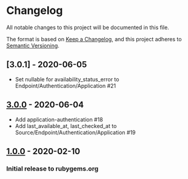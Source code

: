 # Changelog
All notable changes to this project will be documented in this file.

The format is based on [Keep a Changelog](https://keepachangelog.com/en/1.0.0/),
and this project adheres to [Semantic Versioning](https://semver.org/spec/v2.0.0.html).

## [3.0.1] - 2020-06-05

- Set nullable for availability_status_error to Endpoint/Authentication/Application #21

## [3.0.0] - 2020-06-04

- Add application-authentication #18
- Add last_available_at, last_checked_at to Source/Endpoint/Authentication/Application #19

## [1.0.0] - 2020-02-10
### Initial release to rubygems.org

[Unreleased]: https://github.com/RedHatInsights/sources-api-client-ruby/compare/v3.0.1...HEAD
[3.0.0]: https://github.com/RedHatInsights/sources-api-client-ruby/compare/v3.0.0...3.0.1
[3.0.0]: https://github.com/RedHatInsights/sources-api-client-ruby/compare/v1.0.0...3.0.0
[1.0.0]: https://github.com/RedHatInsights/sources-api-client-ruby/releases/v1.0.0

